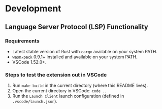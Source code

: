 # Development

## Language Server Protocol (LSP) Functionality

### Requirements

- Latest stable version of Rust with `cargo` available on your system PATH.
- [`wasm-pack`][wasm-pack] 0.9.1+ installed and available on your system PATH.
- VSCode 1.52.0+.

### Steps to test the extension out in VSCode

1. Run `make build` in the current directory (where this README lives).
2. Open the current directory in VSCode: `code .`.
3. Run the `Launch Client` launch configuration (defined in
   `.vscode/launch.json`).

[wasm-pack]: https://rustwasm.github.io/wasm-pack/installer/
